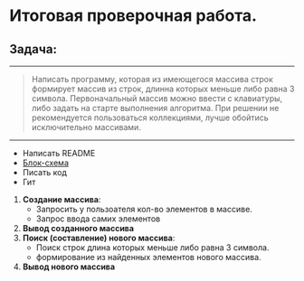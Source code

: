 
# Итоговая проверочная работа.


## Задача:
____
> Написать программу, которая из имеющегося массива строк формирует массив из строк,
длинна которых меньше либо равна 3 символа. Первоначальный массив можно ввести с
клавиатуры, либо задать на старте выполнения алгоритма. При решении не рекомендуется
пользоваться коллекциями, лучше обойтись исключительно массивами.
_____

* Написать README
* [Блок-схема](blockdiagram.drawio.png)
* Писать код
* Гит

1. **Создание массива**:
    * Запросить у пользоателя кол-во элементов в массиве.
    * Запрос ввода самих элементов
2. **Вывод созданного массива**
3. **Поиск (составление) нового массива**:
    * Поиск строк длина которых меньше либо равна 3 символа.
    * формирование из найденных элементов нового массива.
4. **Вывод нового массива**
